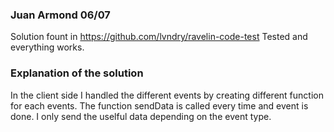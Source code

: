 ### Juan Armond 06/07
Solution fount in https://github.com/lvndry/ravelin-code-test
Tested and everything works.


### Explanation of the solution

In the client side I handled the different events by creating different function for each events.
The function sendData is called every time and event is done. I only send the uselful data depending on the event type.
